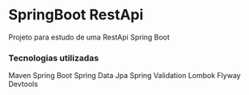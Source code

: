 # SpringBoot RestApi
Projeto para estudo de uma RestApi Spring Boot

### Tecnologias utilizadas
Maven
Spring Boot
Spring Data Jpa
Spring Validation
Lombok
Flyway
Devtools


